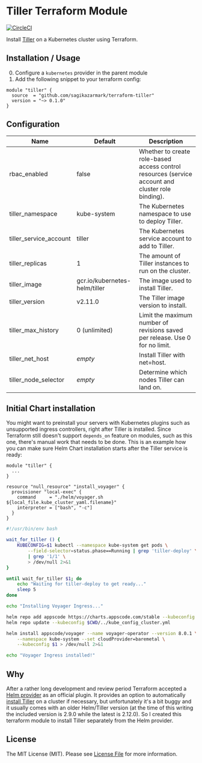 # Tiller Terraform Module

[![CircleCI](https://circleci.com/gh/sagikazarmark/terraform-tiller.svg?style=svg)](https://circleci.com/gh/sagikazarmark/terraform-tiller)

Install [Tiller](https://docs.helm.sh/glossary/#tiller) on a Kubernetes cluster using Terraform.


## Installation / Usage

0. Configure a `kubernetes` provider in the parent module
1. Add the following snippet to your terraform config:

```hcl
module "tiller" {
  source  = "github.com/sagikazarmark/terraform-tiller"
  version = "~> 0.1.0"
}
```


## Configuration

| Name | Default | Description |
| ---- | ------- | ----------- |
| rbac_enabled | false | Whether to create role-based access control resources (service account and cluster role binding). |
| tiller_namespace | kube-system | The Kubernetes namespace to use to deploy Tiller. |
| tiller_service_account | tiller | The Kubernetes service account to add to Tiller. |
| tiller_replicas | 1 | The amount of Tiller instances to run on the cluster. |
| tiller_image | gcr.io/kubernetes-helm/tiller | The image used to install Tiller. |
| tiller_version | v2.11.0 | The Tiller image version to install. |
| tiller_max_history | 0 (unlimited) | Limit the maximum number of revisions saved per release. Use 0 for no limit. |
| tiller_net_host | *empty* | Install Tiller with net=host. |
| tiller_node_selector | *empty* | Determine which nodes Tiller can land on. |


## Initial Chart installation

You might want to preinstall your servers with Kubernetes plugins such as unsupported ingress controllers, right after Tiller is installed. Since Terraform still doesn't support `depends_on` feature on modules, such as this one, there's manual work that needs to be done. This is an example how you can make sure Helm Chart installation starts after the Tiller service is ready:

```hcl
module "tiller" {
  ...
}

resource "null_resource" "install_voyager" {
  provisioner "local-exec" {
    command     = "./helm/voyager.sh ${local_file.kube_cluster_yaml.filename}"
    interpreter = ["bash", "-c"]
  }
}
```

```bash
#!/usr/bin/env bash

wait_for_tiller () {
	KUBECONFIG=$1 kubectl --namespace kube-system get pods \
		--field-selector=status.phase==Running | grep 'tiller-deploy' \
		| grep '1/1' \
		> /dev/null 2>&1
}

until wait_for_tiller $1; do
	echo "Waiting for tiller-deploy to get ready..."
	sleep 5
done

echo "Installing Voyager Ingress..."

helm repo add appscode https://charts.appscode.com/stable --kubeconfig $CWD/../kube_config_cluster.yml
helm repo update --kubeconfig $CWD/../kube_config_cluster.yml

helm install appscode/voyager --name voyager-operator --version 8.0.1 \
	--namespace kube-system --set cloudProvider=baremetal \
	--kubeconfig $1 > /dev/null 2>&1

echo "Voyager Ingress installed!"
```


## Why

After a rather long development and review period Terraform accepted a [Helm provider](https://www.terraform.io/docs/providers/helm/index.html)
as an official plugin. It provides an option to automatically [install Tiller](https://www.terraform.io/docs/providers/helm/index.html#install_tiller)
on a cluster if necessary, but unfortunately it's a bit buggy and it usually comes with an older Helm/Tiller version
(at the time of this writing the included version is 2.9.0 while the latest is 2.12.0).
So I created this terraform module to install Tiller separately from the Helm provider.


## License

The MIT License (MIT). Please see [License File](LICENSE) for more information.
